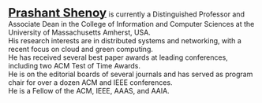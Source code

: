 <strong><a href="https://people.cs.umass.edu/~shenoy/index.html"><font size="5">Prashant Shenoy</font></a></strong> 
is currently a Distinguished Professor and Associate Dean in the College of Information and Computer Sciences at the
University of Massachusetts Amherst, USA.<br>
His research interests are in distributed systems and networking, with a recent focus on cloud and green computing.<br>
He has received several best paper awards at leading conferences, including two ACM Test of Time Awards.<br>
He is on the editorial boards of several journals and has served as program chair for over a dozen ACM and IEEE conferences.<br>
He is a Fellow of the ACM, IEEE, AAAS, and AAIA.